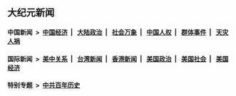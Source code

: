 ## 大纪元新闻

#### 中国新闻 &nbsp;>&nbsp; [中国经济](indexes/ncid283/README.md?08300445) &nbsp;| &nbsp; [大陆政治](indexes/ncid277/README.md?08300445) &nbsp;| &nbsp; [社会万象](indexes/ncid282/README.md?08300445) &nbsp;| &nbsp; [中国人权](indexes/ncid278/README.md?08300445) &nbsp;| &nbsp; [群体事件](indexes/ncid279/README.md?08300445) &nbsp;| &nbsp; [天灾人祸](indexes/ncid280/README.md?08300445)

#### 国际新闻 &nbsp;>&nbsp; [美中关系](indexes/nf1412576/README.md?08300445) &nbsp;| &nbsp; [台湾新闻](indexes/ncid1349361/README.md?08300445) &nbsp;| &nbsp; [香港新闻](indexes/ncid1349362/README.md?08300445) &nbsp;| &nbsp; [美国政治](indexes/ncid1078159/README.md?08300445) &nbsp;| &nbsp; [美国社会](indexes/ncid1078160/README.md?08300445) &nbsp;| &nbsp; [美国经济](indexes/ncid1078158/README.md?08300445)

#### 特别专题 &nbsp;>&nbsp; [中共百年历史](https://github.com/easy2view/epoch-special/blob/master/README.md?08300445)  
